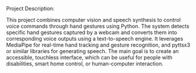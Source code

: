 Project Description:

This project combines computer vision and speech synthesis to control voice commands through hand gestures using Python. The system detects specific hand gestures captured by a webcam and converts them into corresponding voice outputs using a text-to-speech engine.
It leverages MediaPipe for real-time hand tracking and gesture recognition, and pyttsx3 or similar libraries for generating speech. The main goal is to create an accessible, touchless interface, which can be useful for people with disabilities, smart home control, or human-computer interaction.
